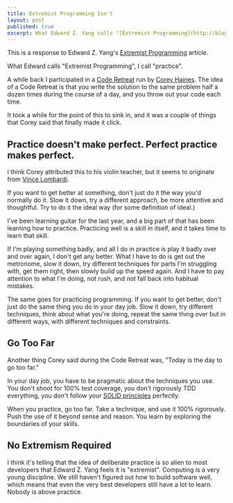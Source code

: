 ```yaml
---
title: Extremist Programming Isn't
layout: post
published: true
excerpt: What Edward Z. Yang calls "[Extremist Programming](http://blog.ezyang.com/2012/11/extremist-programming/)", I call "practice".
---
```


This is a response to Edward Z. Yang's [Extremist Programming](http://blog.ezyang.com/2012/11/extremist-programming/) article.

What Edward calls "Extremist Programming", I call "practice".

A while back I participated in a [Code Retreat](http://coderetreat.org) run by [Corey Haines](http://coreyhaines.com). The idea of a Code Retreat is that you write the solution to the same problem half a dozen times during the course of a day, and you throw out your code each time.

It took a while for the point of this to sink in, and it was a couple of things that Corey said that finally made it click.


## Practice doesn't make perfect. Perfect practice makes perfect.

I think Corey attributed this to his violin teacher, but it seems to originate from [Vince Lombardi](http://en.wikipedia.org/wiki/Vince_Lombardi).

If you want to get better at something, don't just do it the way you'd normally do it. Slow it down, try a different approach, be more attentive and thoughtful. Try to do it the ideal way (for some definition of ideal.)

I've been learning guitar for the last year, and a big part of that has been learning how to practice. Practicing well is a skill in itself, and it takes time to learn that skill.

If I'm playing something badly, and all I do in practice is play it badly over and over again, I don't get any better. What I have to do is get out the metronome, slow it down, try different techniques for parts I'm struggling with, get them right, then slowly build up the speed again. And I have to pay attention to what I'm doing, not rush, and not fall back into habitual mistakes.

The same goes for practicing programming. If you want to get better, don't just do the same thing you do in your day job. Slow it down, try different techniques, think about what you're doing, repeat the same thing over but in different ways, with different techniques and constraints.


## Go Too Far

Another thing Corey said during the Code Retreat was, "Today is the day to go too far."

In your day job, you have to be pragmatic about the techniques you use. You don't shoot for 100% test coverage, you don't rigorously TDD everything, you don't follow your <a href="http://en.wikipedia.org/wiki/SOLID_(object-oriented_design)">SOLID principles</a> perfectly.

When you practice, go too far. Take a technique, and use it 100% rigorously. Push the use of it beyond sense and reason. You learn by exploring the boundaries of your skills.


## No Extremism Required

I think it's telling that the idea of deliberate practice is so alien to most developers that Edward Z. Yang feels it is "extremist". Computing is a very young discipline. We still haven't figured out how to build software well, which means that even the very best developers still have a lot to learn. Nobody is above practice.
